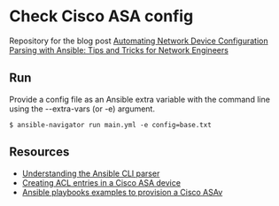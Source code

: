 # Check Cisco ASA config

Repository for the blog post [Automating Network Device Configuration Parsing with Ansible: Tips and Tricks for Network Engineers](https://medium.com/p/99790909c384)

## Run

Provide a config file as an Ansible extra variable with the command line using the --extra-vars (or -e) argument.

```
$ ansible-navigator run main.yml -e config=base.txt
```


## Resources
- [Understanding the Ansible CLI parser](https://docs.ansible.com/ansible/latest/network/user_guide/cli_parsing.html#understanding-the-cli-parser)
- [Creating ACL entries in a Cisco ASA device](https://subscription.packtpub.com/book/cloud-and-networking/9781803235417/8/ch08lvl1sec50/creating-acl-entries-in-a-cisco-asa-device)
- [Ansible playbooks examples to provision a Cisco ASAv](https://github.com/berndonline/asa-lab-provision/tree/master)